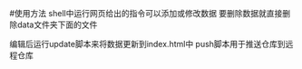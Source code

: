 #使用方法
shell中运行网页给出的指令可以添加或修改数据
要删除数据就直接删除data文件夹下面的文件

编辑后运行update脚本来将数据更新到index.html中
push脚本用于推送仓库到远程仓库